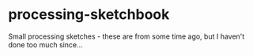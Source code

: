 # processing-sketchbook
Small processing sketches - these are from some time ago, but I haven't done too much since...
